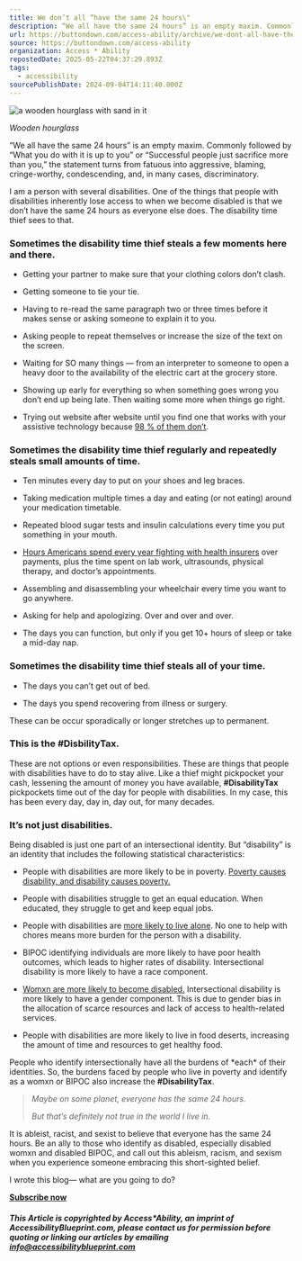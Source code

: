 ```yaml
---
title: We don’t all “have the same 24 hours\"
description: “We all have the same 24 hours” is an empty maxim. Commonly followed by “What you do with it is up to you” or “Successful people just sacrifice more than you,” the statement turns from fatuous into aggressive, blaming, cringe-worthy, condescending, a
url: https://buttondown.com/access-ability/archive/we-dont-all-have-the-same-24-hours/
source: https://buttondown.com/access-ability
organization: Access * Ability
repostedDate: 2025-05-22T04:37:29.893Z
tags:
  - accessibility
sourcePublishDate: 2024-09-04T14:11:40.000Z
---
```


![a wooden hourglass with sand in it](https://assets.buttondown.email/images/b1a8ae86-df24-45cc-9040-1d3167927436.png?w=960&fit=max)

*Wooden hourglass*

“We all have the same 24 hours” is an empty maxim. Commonly followed by “What you do with it is up to you” or “Successful people just sacrifice more than you,” the statement turns from fatuous into aggressive, blaming, cringe-worthy, condescending, and, in many cases, discriminatory.

I am a person with several disabilities. One of the things that people with disabilities inherently lose access to when we become disabled is that we don’t have the same 24 hours as everyone else does. The disability time thief sees to that.

### **Sometimes the disability time thief steals a few moments here and there.**

-   Getting your partner to make sure that your clothing colors don’t clash.
    
-   Getting someone to tie your tie.
    
-   Having to re-read the same paragraph two or three times before it makes sense or asking someone to explain it to you.
    
-   Asking people to repeat themselves or increase the size of the text on the screen.
    
-   Waiting for SO many things — from an interpreter to someone to open a heavy door to the availability of the electric cart at the grocery store.
    
-   Showing up early for everything so when something goes wrong you don’t end up being late. Then waiting some more when things go right.
    
-   Trying out website after website until you find one that works with your assistive technology because [98 % of them don’t](https://accessability.substack.com/publish/posts/detail/139814859?referrer=%2Fpublish%2Fposts%3Fsearch%3DThe%2520web&utm_source=access-ability&utm_medium=email&utm_campaign=we-dont-all-have-the-same-24-hours).
    

### **Sometimes the disability time thief regularly and repeatedly steals small amounts of time.**

-   Ten minutes every day to put on your shoes and leg braces.
    
-   Taking medication multiple times a day and eating (or not eating) around your medication timetable.
    
-   Repeated blood sugar tests and insulin calculations every time you put something in your mouth.
    
-   [Hours Americans spend every year fighting with health insurers](https://accessability.substack.com/publish/posts/detail/63423920?referrer=%2Fpublish%2Fposts%3Fsearch%3DThe%2520US%2520Pharmacy&utm_source=access-ability&utm_medium=email&utm_campaign=we-dont-all-have-the-same-24-hours) over payments, plus the time spent on lab work, ultrasounds, physical therapy, and doctor’s appointments.
    
-   Assembling and disassembling your wheelchair every time you want to go anywhere.
    
-   Asking for help and apologizing. Over and over and over.
    
-   The days you can function, but only if you get 10+ hours of sleep or take a mid-day nap.
    

### **Sometimes the disability time thief steals all of your time.**

-   The days you can’t get out of bed.
    
-   The days you spend recovering from illness or surgery.
    

These can be occur sporadically or longer stretches up to permanent.

### **This is the #DisbilityTax.**

These are not options or even responsibilities. These are things that people with disabilities have to do to stay alive. Like a thief might pickpocket your cash, lessening the amount of money you have available, **#DisabilityTax** pickpockets time out of the day for people with disabilities. In my case, this has been every day, day in, day out, for many decades.

### **It’s not just disabilities.**

Being disabled is just one part of an intersectional identity. But “disability” is an identity that includes the following statistical characteristics:

-   People with disabilities are more likely to be in poverty. [Poverty causes disability, and disability causes poverty.](https://www.nationaldisabilityinstitute.org/wp-content/uploads/2019/02/disability-race-poverty-in-america.pdf?utm_source=access-ability&utm_medium=email&utm_campaign=we-dont-all-have-the-same-24-hours)
    
-   People with disabilities struggle to get an equal education. When educated, they struggle to get and keep equal jobs.
    
-   People with disabilities are [more likely to live alone](https://link.springer.com/article/10.1007/s11113-020-09570-2?utm_source=access-ability&utm_medium=email&utm_campaign=we-dont-all-have-the-same-24-hours#:~:text=The%20results%20show%20that%20individuals,individuals%20with%20disabilities%20living%20alone.). No one to help with chores means more burden for the person with a disability.
    
-   BIPOC identifying individuals are more likely to have poor health outcomes, which leads to higher rates of disability. Intersectional disability is more likely to have a race component.
    
-   [Womxn are more likely to become disabled.](https://www.hrw.org/legacy/women/disabled.html?utm_source=access-ability&utm_medium=email&utm_campaign=we-dont-all-have-the-same-24-hours#:~:text=Women%20with%20disabilities%20comprise%2010,and%20in%20access%20to%20services.) Intersectional disability is more likely to have a gender component. This is due to gender bias in the allocation of scarce resources and lack of access to health-related services.
    
-   People with disabilities are more likely to live in food deserts, increasing the amount of time and resources to get healthy food.
    

People who identify intersectionally have all the burdens of \*each\* of their identities. So, the burdens faced by people who live in poverty and identify as a womxn or BIPOC also increase the **#DisabilityTax**.

> _Maybe on some planet, everyone has the same 24 hours._
> 
> _But that’s definitely not true in the world I live in._

It is ableist, racist, and sexist to believe that everyone has the same 24 hours. Be an ally to those who identify as disabled, especially disabled womxn and disabled BIPOC, and call out this ableism, racism, and sexism when you experience someone embracing this short-sighted belief.

I wrote this blog— what are you going to do?

[**Subscribe now**](https://buttondown.com/access-ability)

##### This Article is copyrighted by Access\*Ability, an imprint of AccessibilityBlueprint.com, please contact us for permission before quoting or linking our articles by emailing info@accessibilityblueprint.com